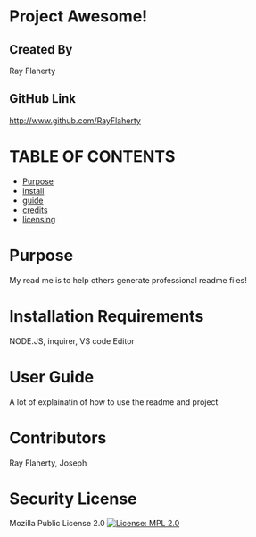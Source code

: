 # Project Awesome!
  ## Created By
  Ray Flaherty
  ## GitHub Link
  http://www.github.com/RayFlaherty
  # TABLE OF CONTENTS
  * [Purpose](#Purpose)
  * [install](#Installation-Requirements)
  * [guide](#User-Guide)
  * [credits](#Contributors)
  * [licensing](#Security-License)
  # Purpose
  My read me is to help others generate professional readme files!
  # Installation Requirements
  NODE.JS, inquirer, VS code Editor
  # User Guide
  A lot of explainatin of how to use the readme and project
  # Contributors
  Ray Flaherty, Joseph
  # Security License
  Mozilla Public License 2.0    [![License: MPL 2.0](https://img.shields.io/badge/License-MPL_2.0-brightgreen.svg)](https://opensource.org/licenses/MPL-2.0)
  